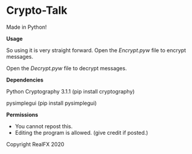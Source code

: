 # Crypto-Talk
Made in Python!



**Usage**


So using it is very straight forward.
Open the *Encrypt.pyw* file to encrypt messages.

Open the *Decrypt.pyw* file to decrypt messages.



**Dependencies**


Python Cryptography 3.1.1 (pip install cryptography)

pysimplegui (pip install pysimplegui)



**Permissions**

* You cannot repost this.
* Editing the program is allowed. (give credit if posted.)

Copyright RealFX 2020
